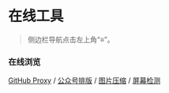 # 在线工具

> 侧边栏导航点击左上角“≡”。

### 在线浏览

[GitHub Proxy](/proxy.md) / [公众号排版](/paiban.md) / [图片压缩](/tpys.md) / [屏幕检测](/screen.md)